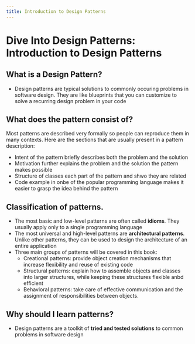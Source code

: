 ```yaml
---
title: Introduction to Design Patterns
---
```


# Dive Into Design Patterns: Introduction to Design Patterns

## What is a Design Pattern?

- Design patterns are typical solutions to commonly occuring problems in software design. They are like blueprints that you can customize to solve a recurring design problem in your code

## What does the pattern consist of?
Most patterns are described very formally so people can reproduce them in many contexts. Here are the sections that are usually present in a pattern description:
- Intent of the pattern briefly describes both the problem and the solution
- Motivation further explains the problem and the solution the pattern makes possible
- Structure of classes each part of the pattern and shwo they are related
- Code example in onbe of the popular programming language makes it easier to grasp the idea behind the pattern

## Classification of patterns.
- The most basic and low-level patterns are often called <b>idioms</b>. They usually apply only to a single programming language
- The most universal and high-level patterns are <b>architectural patterns</b>. Unlike other patterns, they can be used to design the architecture of an entire application
- Three main groups of patterns will be covered in this book:
    * Creational patterns: provide object creation mechanisms that increase flexibility and reuse of existing code
    * Structural patterns: explain how to assemble objects and classes into larger structures, while keeping these structures flexible anbd efficient
    * Behavioral patterns: take care of effective communication and the assignment of responsibilities between objects.

## Why should I learn patterns?
- Design patterns are a toolkit of <b>tried and tested solutions</b> to common problems in software design
